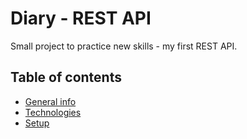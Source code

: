 # Diary - REST API

Small project to practice new skills - my first REST API.

## Table of contents
* [General info](#general-info)
* [Technologies](#technologies)
* [Setup](#setup)

